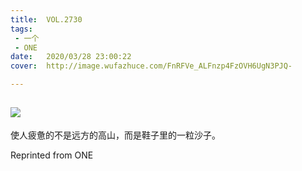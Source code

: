 ```yaml
---
title:	VOL.2730
tags:
 - 一个
 - ONE
date:	2020/03/28 23:00:22
cover:	http://image.wufazhuce.com/FnRFVe_ALFnzp4FzOVH6UgN3PJQ-

---
```

![](http://image.wufazhuce.com/FnRFVe_ALFnzp4FzOVH6UgN3PJQ-)
---

使人疲惫的不是远方的高山，而是鞋子里的一粒沙子。
 
Reprinted from ONE

